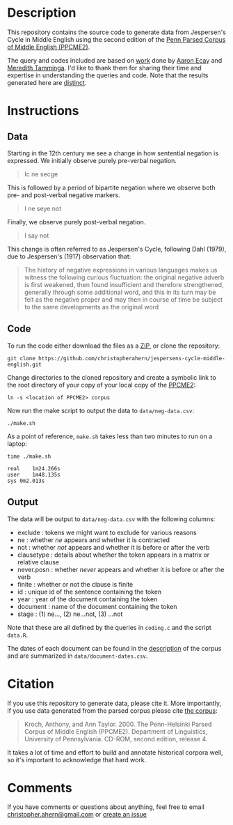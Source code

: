# Description

This repository contains the source code to generate data from Jespersen's
Cycle in Middle English using the second edition of the
 [Penn Parsed Corpus of Middle English (PPCME2)](https://www.ling.upenn.edu/hist-corpora/).

The query and codes included are based on [work](https://github.com/christopherahern/digs15-negative-priming.git)
done by [Aaron Ecay](http://aaronecay.com/) and [Meredith Tamminga](http://meredithtamminga.com/). I'd like to thank them
for sharing their time and expertise in understanding the queries and code. Note that the results generated
here are [distinct](https://github.com/christopherahern/digs15-negative-priming/issues/1). 


# Instructions

## Data

Starting in the 12th century we see a change in how sentential negation is expressed. We initially observe
purely pre-verbal negation.

> Ic ne secge

This is followed by a period of bipartite negation where we observe both pre- and post-verbal negative markers.

> I ne seye not

Finally, we observe purely post-verbal negation. 

> I say not
 
This change is often referred to as Jespersen's Cycle, following Dahl (1979), due to Jespersen's (1917)
observation that:

> The history of negative expressions in various languages makes us witness the following curious fluctuation: the original negative adverb is first weakened, then found insufficient and therefore strengthened, generally through some additional word, and this in its turn may be felt as the negative proper and may then in course of time be subject to the same developments as the original word
 

## Code

To run the code either download the files as a [ZIP](https://github.com/christopherahern/jespersens-cycle-middle-english/archive/master.zip),
 or clone the repository:

    git clone https://github.com/christopherahern/jespersens-cycle-middle-english.git

Change directories to the cloned repository and create a symbolic link to the root directory of 
your copy of your local copy of the [PPCME2](https://www.ling.upenn.edu/hist-corpora/PPCME2-RELEASE-4/index.html):

    ln -s <location of PPCME2> corpus 

Now run the make script to output the data to `data/neg-data.csv`:

    ./make.sh


As a point of reference, `make.sh` takes less than two minutes to run on a laptop:

    time ./make.sh

    real	1m24.266s
    user	1m48.135s
    sys	0m2.013s

## Output

The data will be output to `data/neg-data.csv` with the following columns:

* exclude : tokens we might want to exclude for various reasons
* ne : whether *ne* appears and whether it is contracted  
* not : whether *not* appears and whether it is before or after the verb
* clausetype : details about whether the token appears in a matrix or relative clause
* never.posn : whether *never* appears and whether it is before or after the verb 
* finite : whether or not the clause is finite 
* id : unique id of the sentence containing the token
* year : year of the document containing the token
* document : name of the document containing the token
* stage : (1) ne..., (2) ne...not, (3) ...not

Note that these are all defined by the queries in `coding.c` and the script `data.R`.

The dates of each document can be found in the [description](https://www.ling.upenn.edu/hist-corpora/PPCME2-RELEASE-4/index.html)
 of the corpus and are summarized in `data/document-dates.csv`.


# Citation

If you use this repository to generate data, please cite it. More importantly, if you use data generated
from the parsed corpus please cite [the corpus](https://www.ling.upenn.edu/hist-corpora/citing-corpora.html):

> Kroch, Anthony, and Ann Taylor. 2000. The Penn-Helsinki Parsed Corpus of Middle English (PPCME2). Department of Linguistics, University of Pennsylvania. CD-ROM, second edition, release 4. 

It takes a lot of time and effort to build and annotate historical corpora well, so it's important to acknowledge that hard work. 

# Comments

If you have comments or questions about anything, feel free to email christopher.ahern@gmail.com 
or [create an issue](https://github.com/christopherahern/jespersens-cycle-middle-english/issues)
